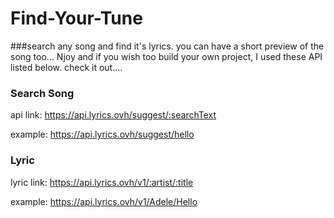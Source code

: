 # Find-Your-Tune
###search any song and find it's lyrics. you can have a short preview of the song too... Njoy
and if you wish too build your own project, I used these API listed below. check it out....
### Search Song
api link: https://api.lyrics.ovh/suggest/:searchText

example: https://api.lyrics.ovh/suggest/hello

### Lyric
lyric link: https://api.lyrics.ovh/v1/:artist/:title

example: https://api.lyrics.ovh/v1/Adele/Hello
